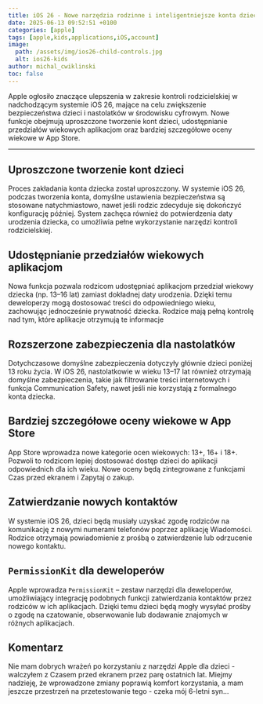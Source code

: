 ```yaml
---
title: iOS 26 - Nowe narzędzia rodzinne i inteligentniejsze konta dzieci
date: 2025-06-13 09:52:51 +0100
categories: [apple]
tags: [apple,kids,applications,iOS,account]
image:
  path: /assets/img/ios26-child-controls.jpg
  alt: ios26-kids
author: michal_cwiklinski
toc: false
---
```


Apple ogłosiło znaczące ulepszenia w zakresie kontroli rodzicielskiej w nadchodzącym systemie iOS 26, mające na celu zwiększenie bezpieczeństwa dzieci i nastolatków w środowisku cyfrowym. Nowe funkcje obejmują uproszczone tworzenie kont dzieci, udostępnianie przedziałów wiekowych aplikacjom oraz bardziej szczegółowe oceny wiekowe w App Store.

---

## Uproszczone tworzenie kont dzieci

Proces zakładania konta dziecka został uproszczony. W systemie iOS 26, podczas tworzenia konta, domyślne ustawienia bezpieczeństwa są stosowane natychmiastowo, nawet jeśli rodzic zdecyduje się dokończyć konfigurację później. System zachęca również do potwierdzenia daty urodzenia dziecka, co umożliwia pełne wykorzystanie narzędzi kontroli rodzicielskiej.

## Udostępnianie przedziałów wiekowych aplikacjom

Nowa funkcja pozwala rodzicom udostępniać aplikacjom przedział wiekowy dziecka (np. 13–16 lat) zamiast dokładnej daty urodzenia. Dzięki temu deweloperzy mogą dostosować treści do odpowiedniego wieku, zachowując jednocześnie prywatność dziecka. Rodzice mają pełną kontrolę nad tym, które aplikacje otrzymują te informacje

## Rozszerzone zabezpieczenia dla nastolatków

Dotychczasowe domyślne zabezpieczenia dotyczyły głównie dzieci poniżej 13 roku życia. W iOS 26, nastolatkowie w wieku 13–17 lat również otrzymają domyślne zabezpieczenia, takie jak filtrowanie treści internetowych i funkcja Communication Safety, nawet jeśli nie korzystają z formalnego konta dziecka.

## Bardziej szczegółowe oceny wiekowe w App Store

App Store wprowadza nowe kategorie ocen wiekowych: 13+, 16+ i 18+. Pozwoli to rodzicom lepiej dostosować dostęp dzieci do aplikacji odpowiednich dla ich wieku. Nowe oceny będą zintegrowane z funkcjami Czas przed ekranem i Zapytaj o zakup.

## Zatwierdzanie nowych kontaktów

W systemie iOS 26, dzieci będą musiały uzyskać zgodę rodziców na komunikację z nowymi numerami telefonów poprzez aplikację Wiadomości. Rodzice otrzymają powiadomienie z prośbą o zatwierdzenie lub odrzucenie nowego kontaktu.

## `PermissionKit` dla deweloperów

Apple wprowadza `PermissionKit` – zestaw narzędzi dla deweloperów, umożliwiający integrację podobnych funkcji zatwierdzania kontaktów przez rodziców w ich aplikacjach. Dzięki temu dzieci będą mogły wysyłać prośby o zgodę na czatowanie, obserwowanie lub dodawanie znajomych w różnych aplikacjach.

## Komentarz

Nie mam dobrych wrażeń po korzystaniu z narzędzi Apple dla dzieci - walczyłem z Czasem przed ekranem przez parę ostatnich lat. Miejmy nadzieję, że wprowadzone zmiany poprawią komfort korzystania, a mam jeszcze przestrzeń na przetestowanie tego - czeka mój 6-letni syn...
